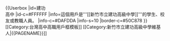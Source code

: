 {{Userbox
  |id=建功<br>高中
  |id-c=#FFFFFF
  |info=這個用戶是'''[[新竹市立建功高級中學]]'''的學生、校友或教職人員。
  |info-c=#DAFDDA
  |info-s=10
  |border-c=#50C878
}}
<noinclude>
[[Category:台灣高中高職用戶框模板]]
</noinclude>
<includeonly>[[Category:新竹市立建功高級中學維基人|{{PAGENAME}}]]</includeonly>